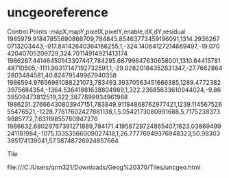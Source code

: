 # uncgeoreference
Control Points
:mapX,mapY,pixelX,pixelY,enable,dX,dY,residual
1985979.91847855690866709,784845.85463773459196091,1314.29362670713203443,-917.84142640364166255,1,-324.14064127214669497,-19.07042040705209729,324.70114914921413174
1986267.44146450143307447,784295.68799647630658001,1310.6441578148710505,-1111.99317147192732591,1,-29.92820184352831347,-27.76628642803484581,40.82479549967940358
1986594.97656981088221073,783493.39370563451666385,1289.47723823975684354,-1364.53641881638804989,1,322.23685633610944024,-9.8638509473812519,322.3877899934961988
1986231.27666430803947151,783849.91194868762977421,1239.11456752655476521,-1228.77617602427881138,1,5.0542173080991688,5.71752383739885772,7.63119855780947276
1986632.68029767391271889,784171.41958729724865407,1623.03869499241181984,-1075.13353566009027418,1,26.77776949376948323,50.98303395174139041,57.58748726924857664

Tile

file:///C:/Users/qrm321/Downloads/Geog%20370/Tiles/uncgeo.html
